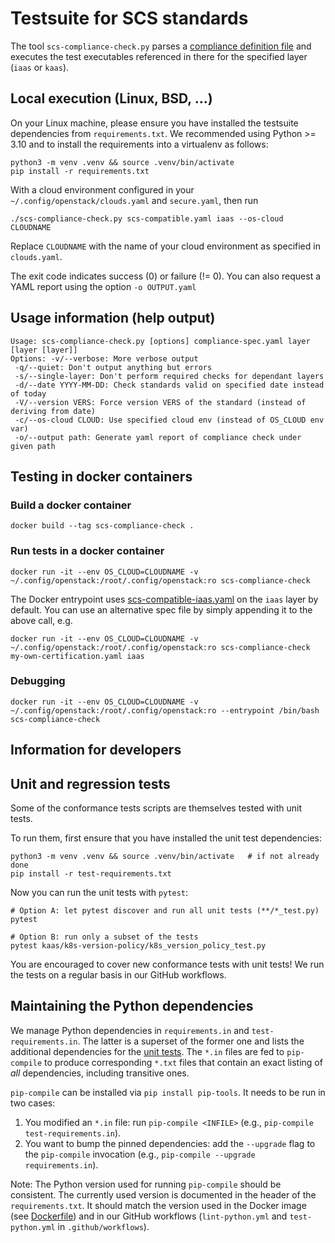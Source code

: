 # Testsuite for SCS standards

The tool `scs-compliance-check.py` parses a
[compliance definition file](https://github.com/SovereignCloudStack/standards/blob/main/Standards/scs-0003-v1-sovereign-cloud-standards-yaml.md)
and executes the test executables referenced in there for
the specified layer (`iaas` or `kaas`).

## Local execution (Linux, BSD, ...)

On your Linux machine, please ensure you have installed the testsuite dependencies
from `requirements.txt`. We recommended using Python >= 3.10 and to install the
requirements into a virtualenv as follows:

```shell
python3 -m venv .venv && source .venv/bin/activate
pip install -r requirements.txt
```

With a cloud environment configured in your `~/.config/openstack/clouds.yaml`
and `secure.yaml`, then run

```shell
./scs-compliance-check.py scs-compatible.yaml iaas --os-cloud CLOUDNAME
```

Replace `CLOUDNAME` with the name of your cloud environment as
specified in `clouds.yaml`.

The exit code indicates success (0) or failure (!= 0).
You can also request a YAML report using the option `-o OUTPUT.yaml`

## Usage information (help output)

```text
Usage: scs-compliance-check.py [options] compliance-spec.yaml layer [layer [layer]]
Options: -v/--verbose: More verbose output
 -q/--quiet: Don't output anything but errors
 -s/--single-layer: Don't perform required checks for dependant layers
 -d/--date YYYY-MM-DD: Check standards valid on specified date instead of today
 -V/--version VERS: Force version VERS of the standard (instead of deriving from date)
 -c/--os-cloud CLOUD: Use specified cloud env (instead of OS_CLOUD env var)
 -o/--output path: Generate yaml report of compliance check under given path
```

## Testing in docker containers

### Build a docker container

```shell
docker build --tag scs-compliance-check .
```

### Run tests in a docker container

```shell
docker run -it --env OS_CLOUD=CLOUDNAME -v ~/.config/openstack:/root/.config/openstack:ro scs-compliance-check
```

The Docker entrypoint uses [scs-compatible-iaas.yaml](scs-compatible-iaas.yaml)
on the `iaas` layer by default. You can use an alternative spec file by simply
appending it to the above call, e.g.

```shell
docker run -it --env OS_CLOUD=CLOUDNAME -v ~/.config/openstack:/root/.config/openstack:ro scs-compliance-check my-own-certification.yaml iaas
```

### Debugging

```shell
docker run -it --env OS_CLOUD=CLOUDNAME -v ~/.config/openstack:/root/.config/openstack:ro --entrypoint /bin/bash scs-compliance-check
```

## Information for developers

## Unit and regression tests

Some of the conformance tests scripts are themselves tested with unit tests.

To run them, first ensure that you have installed the unit test dependencies:

```shell
python3 -m venv .venv && source .venv/bin/activate   # if not already done
pip install -r test-requirements.txt
```

Now you can run the unit tests with `pytest`:

```shell
# Option A: let pytest discover and run all unit tests (**/*_test.py)
pytest

# Option B: run only a subset of the tests
pytest kaas/k8s-version-policy/k8s_version_policy_test.py
```

You are encouraged to cover new conformance tests with unit tests!
We run the tests on a regular basis in our GitHub workflows.

## Maintaining the Python dependencies

We manage Python dependencies in `requirements.in` and `test-requirements.in`.
The latter is a superset of the former one and lists the additional dependencies
for the [unit tests](#unit-and-regression-tests).
The `*.in` files are fed to `pip-compile` to produce corresponding `*.txt` files
that contain an exact listing of *all* dependencies, including transitive ones.

`pip-compile` can be installed via `pip install pip-tools`.
It needs to be run in two cases:

1. You modified an `*.in` file: run `pip-compile <INFILE>` (e.g.,
   `pip-compile test-requirements.in`).
2. You want to bump the pinned dependencies: add the `--upgrade` flag to the
   `pip-compile` invocation (e.g., `pip-compile --upgrade requirements.in`).

Note: The Python version used for running `pip-compile` should be consistent. The currently
used version is documented in the header of the `requirements.txt`. It should match the
version used in the Docker image (see [Dockerfile](Dockerfile)) and in our GitHub
workflows (`lint-python.yml` and `test-python.yml` in `.github/workflows`).
